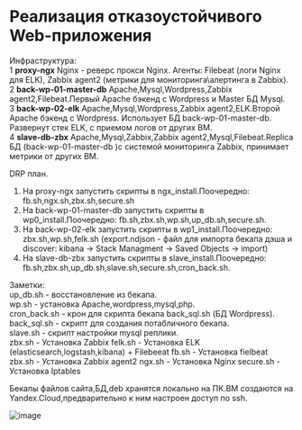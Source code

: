 #  Реализация отказоустойчивого Web-приложения
Инфраструктура:  
1  	**proxy-ngx** Nginx - реверс прокси Nginx. Агенты: Filebeat (логи Nginx для ELK), Zabbix agent2 (метрики для мониторинга\алертинга в Zabbix).  
2   **back-wp-01-master-db** Apache,Mysql,Wordpress,Zabbix agent2,Filebeat.Первый Apache бэкенд с Wordpress и Master БД Mysql.  
3   **back-wp-02-elk** Apache,Mysql,Wordpress,Zabbix agent2,ELK.Второй Apache бэкенд с Wordpress. Использует БД back-wp-01-master-db. Развернут стек ELK, с приемом логов от других ВМ.  
4   **slave-db-zbx** Apache,Mysql,Zabbix,Zabbix agent2,Mysql,Filebeat.Replica БД (back-wp-01-master-db )c системой мониторинга Zabbix, принимает метрики от других ВМ. 

DRP план.
1. На proxy-ngx  запустить скрипты в ngx_install.Поочередно: fb.sh,ngx.sh,zbx.sh,secure.sh  
2. На back-wp-01-master-db запустить скрипты в  wp0_install.Поочередно: fb.sh,zbx.sh,wp.sh,up_db.sh,secure.sh.  
3. На back-wp-02-elk запустить скрипты в wp1_install.Поочередно: zbx.sh,wp.sh,felk.sh (export.ndjson - файл для импорта бекапа дэша и discover: kibana -> Stack Managment -> Saved Objects -> import)  
4. На  slave-db-zbx  запустить скрипты в slave_install.Поочередно: fb.sh,zbx.sh,up_db.sh,slave.sh,secure.sh,cron_back.sh.  

Заметки:  
up_db.sh - восстановление из бекапа.  
wp.sh  - установка Apache,wordpress,mysql,php.  
cron_back.sh - крон для скрипта бекапа back_sql.sh (БД Wordpress).  
back_sql.sh - cкрипт для создания потабличного бекапа.  
slave.sh - скрипт настройки mysql реплики.  
zbx.sh - Установка Zabbix
felk.sh - Установка ELK (elasticsearch,logstash,kibana) + Filebeeat
fb.sh - Установка fielbeat
zbx.sh - Установка Zabbix agent2
ngx.sh  - Установка Nginx
secure.sh   - Установка Iptables


Бекапы файлов сайта,БД,deb хранятся локально на ПК.ВМ создаются на Yandex.Cloud,предварительно к ним настроен доступ по ssh.

![image](https://github.com/socrat16/otus_project/assets/71122445/1a54fa5e-b9bf-4309-914a-4da81b7b2ce7)
